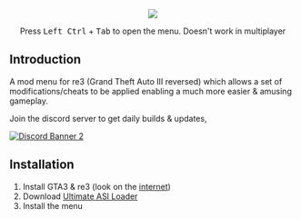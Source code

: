 
<p align="center">
  <img src="https://raw.githubusercontent.com/user-grinch/Cheat-Menu/master/images/logo.png">
  </p>
<p align="center">  
  Press <kbd>Left Ctrl</kbd> + <kbd>Tab</kbd> to open the menu. Doesn't work in multiplayer
</p>

## Introduction

A mod menu for re3 (Grand Theft Auto III reversed) which allows a set of modifications/cheats to be applied enabling a much more easier & amusing gameplay.

Join the discord server to get daily builds & updates,

[![Discord Banner 2](https://discordapp.com/api/guilds/689515979847237649/widget.png?style=banner2)](https://discord.com/invite/ZzW7kmf)

## Installation
1. Install GTA3 & re3 (look on the [internet](https://drive.google.com/file/d/1Yr-eZhR8nHjX7eDjW55IC6TR9dD-rHVH/view?usp=share_link))
2. Download [Ultimate ASI Loader](https://github.com/ThirteenAG/Ultimate-ASI-Loader/releases)
3. Install the menu


